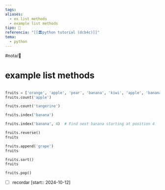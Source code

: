 ```yaml
---
tags: 
aliases:
  - ex list methods
  - example list methods
tipo: 📑
referencia: "[[🏛️python tutorial (dcb4c)]]"
tema:
  - python
---
```


#nota/📑
# example list methods

```python

fruits = ['orange', 'apple', 'pear', 'banana', 'kiwi', 'apple', 'banana']
fruits.count('apple')

fruits.count('tangerine')

fruits.index('banana')

fruits.index('banana', 4)  # Find next banana starting at position 4

fruits.reverse()
fruits

fruits.append('grape')
fruits

fruits.sort()
fruits

fruits.pop()
```


- [ ] recordar  [start:: 2024-10-12]